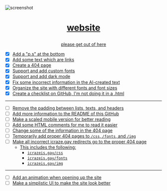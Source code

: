 ![screenshot](https://user-images.githubusercontent.com/73033672/235329600-5a1fbac7-6a65-4cc1-b5ba-42ef908657d4.png)
<h1><p align="center"><a href="https://icrazeis.gay">website</p></h1>
<p align="center">please get out of here</p>

- [x] Add a "p.s" at the bottom
- [x] Add some text which are links
- [x] Create a 404 page
- [x] Support and add custom fonts
- [x] Support and add dark mode
- [x] Fix some incorrect information in the AI-created text
- [x] Organize the site with different fonts and font sizes
- [x] Create a checklist on GitHub, I'm not doing it in a .html
***
- [ ] Remove the padding between lists, texts, and headers
- [ ] Add more information to the README of this GitHub
- [ ] Make a scaled mobile version for better reading
- [ ] Add some HTML comments for me to read it easier
- [ ] Change some of the information in the 404 page
- [ ] Temporarily add proper 404 pages to `/css`, `/fonts`, and `/img`
- [ ] Make all incorrect icraze.gay redirects go to the proper 404 page
  - This includes the following:
    - `icrazeis.gay/css`
    - `icrazeis.gay/fonts`
    - `icrazeis.gay/img`
***
- [ ] Add an animation when opening up the site
- [ ] Make a simplistic UI to make the site look better
